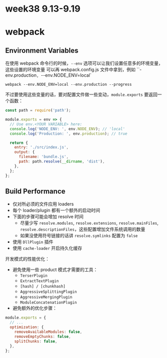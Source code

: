 # week38 9.13-9.19

# webpack

## Environment Variables

在使用 webpack 命令行的时候，`--env` 选项可以让我们设置任意多的环境变量，这些设置的环境变量
可以再 webpack.config.js 文件中拿到，例如 ``-env.production`, `--env.NODE_ENV=local`    

```
webpack --env.NODE_ENV=local --env.production --progress
```    

不过要使用这些变量的话，要对配置文件做一些变动，`module.exports` 要返回一个函数：   

```js
const path = require('path');

module.exports = env => {
  // Use env.<YOUR VARIABLE> here:
  console.log('NODE_ENV: ', env.NODE_ENV); // 'local'
  console.log('Production: ', env.production); // true

  return {
    entry: './src/index.js',
    output: {
      filename: 'bundle.js',
      path: path.resolve(__dirname, 'dist'),
    },
  };
};
```   

## Build Performance

- 仅对所必须的文件应用 loaders
- 每个 loader/plugin 都有一个额外的启动时间
- 下面的步骤可能会增加 resolve 时间
    + 尽量少写 `resolve.modules`, `resolve.extensions`, `resolve.mainFiles`,
    `resolve.descriptionFiles`，这些配置增加文件系统调用的数量
    + 如果没使用符号链接的话讲 `resolve.symlinks` 配置为 `false`
- 使用 `DllPlugin` 插件
- 使用 `cache-loader` 开启持久化缓存

开发模式的性能优化：   

- 避免使用一些 product 模式才需要的工具：
  + `TerserPlugin`
  + `ExtractTextPlugin`
  + `[hash] / [chunkhash]`
  + `AggressiveSplittingPlugin`
  + `AggressiveMergingPlugin`
  + `ModuleConcatenationPlugin`
- 避免额外的优化步骤：   

```js
module.exports = {
  // ...
  optimization: {
    removeAvailableModules: false,
    removeEmptyChunks: false,
    splitChunks: false,
  },
};
```     
